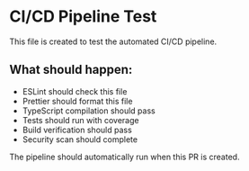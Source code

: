 # CI/CD Pipeline Test

This file is created to test the automated CI/CD pipeline.

## What should happen:

- ESLint should check this file
- Prettier should format this file
- TypeScript compilation should pass
- Tests should run with coverage
- Build verification should pass
- Security scan should complete

The pipeline should automatically run when this PR is created.
